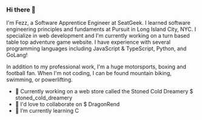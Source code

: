 ### Hi there 👋

I'm Fezz, a Software Apprentice Engineer at SeatGeek. I learned software engineering principles and fundaments at Pursuit in Long Island City, NYC. I specialize in web development and I'm currently working on a turn based table top adventure game website. I have experience with several programming languages including JavaScript & TypeScript, Python, and GoLang!

In addition to my professional work, I'm a huge motorsports, boxing and football fan. When I'm not coding, I can be found mountain biking, swimming, or powerlifting.

- 🔭 Currently working on a web store called the Stoned Cold Dreamery $ stoned_cold_dreamery
- 👯 I'd love to collaborate on $ DragonRend
- 🌱 I’m currently learning C

<!--
**jonnicwolf/jonnicwolf** is a ✨ _special_ ✨ repository because its `README.md` (this file) appears on your GitHub profile.

Here are some ideas to get you started:




- 🤔 I’m looking for help with ...
- 💬 Ask me about ...
- 📫 How to reach me: ...
- 😄 Pronouns: ...
- ⚡ Fun fact: ...
-->
